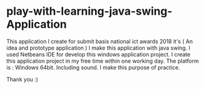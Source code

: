 # play-with-learning-java-swing-Application
This application I create for submit basis national ict awards 2018 it's ( An idea and prototype application ) 
I make this application with java swing. 
I used Netbeans IDE for develop this windows application project.
I create this application project in my free time within one working day.
The platform is : Windows 64bit. Including sound. I make this purpose of practice.

Thank you :)

